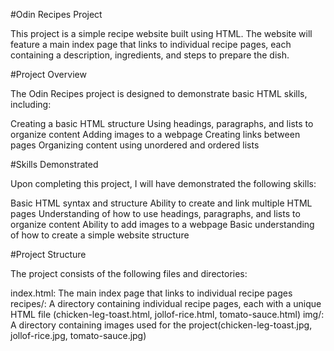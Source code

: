 #Odin Recipes Project

This project is a simple recipe website built using HTML. The website will feature a main index page that links to individual recipe pages, each containing a description, ingredients, and steps to prepare the dish.


#Project Overview

The Odin Recipes project is designed to demonstrate basic HTML skills, including:

Creating a basic HTML structure
Using headings, paragraphs, and lists to organize content
Adding images to a webpage
Creating links between pages
Organizing content using unordered and ordered lists


#Skills Demonstrated

Upon completing this project, I will have demonstrated the following skills:

Basic HTML syntax and structure
Ability to create and link multiple HTML pages
Understanding of how to use headings, paragraphs, and lists to organize content
Ability to add images to a webpage
Basic understanding of how to create a simple website structure


#Project Structure

The project consists of the following files and directories:

index.html: The main index page that links to individual recipe pages
recipes/: A directory containing individual recipe pages, each with a unique HTML file (chicken-leg-toast.html, jollof-rice.html, tomato-sauce.html)
img/: A directory containing images used for the project(chicken-leg-toast.jpg, jollof-rice.jpg, tomato-sauce.jpg)